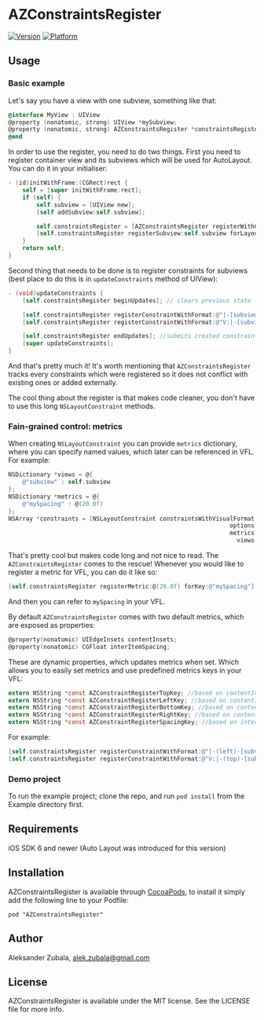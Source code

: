 # AZConstraintsRegister

[![Version](http://cocoapod-badges.herokuapp.com/v/AZConstraintsRegister/badge.png)](http://cocoadocs.org/docsets/AZConstraintsRegister)
[![Platform](http://cocoapod-badges.herokuapp.com/p/AZConstraintsRegister/badge.png)](http://cocoadocs.org/docsets/AZConstraintsRegister)

## Usage

### Basic example 

Let's say you have a view with one subview, something like that:

```objective-c
@interface MyView : UIView
@property (nonatomic, strong) UIView *mySubview;
@property (nonatomic, strong) AZConstraintsRegister *constraintsRegister;
@end
```
In order to use the register, you need to do two things. First you need to register container view and its subviews which will be used for AutoLayout. You can do it in your initialiser:

```objective-c
- (id)initWithFrame:(CGRect)rect {
	self = [super initWithFrame:rect];
	if (self) {		
		self.subview = [UIView new];
		[self addSubview:self.subview];

		self.constraintsRegister = [AZConstraintsRegister registerWithContainerView:self];		
		[self.constraintsRegister registerSubview:self.subview forLayoutKey:@"subview"];
	}
	return self;
}
```

Second thing that needs to be done is to register constraints for subviews (best place to do this is in `updateConstraints` method of UIView):

```objective-c
- (void)updateConstraints {
	[self.constraintsRegister beginUpdates]; // clears previous state

	[self.constraintsRegister registerConstraintWithFormat:@"|-[subview]-|"];
	[self.constraintsRegister registerConstraintWithFormat:@"V:|-[subview]-|"];

	[self.constraintsRegister endUpdates]; //submits created constraints to the view
	[super updateConstraints];
}
```
And that's pretty much it! It's worth mentioning that `AZConstraintsRegister` tracks every constraints which were registered so it does not conflict with existing ones or added externally.

The cool thing about the register is that makes code cleaner, you don't have to use this long `NSLayoutConstraint` methods. 

### Fain-grained control: metrics

When creating `NSLayoutConstraint` you can provide `metrics` dictionary, where you can specify named values, which later can be referenced in VFL. For example:

```objective-c
NSDictionary *views = @{
	@"subview" : self.subview
};
NSDictionary *metrics = @{
	@"mySpacing" : @(20.0f)
};
NSArray *constraints = [NSLayoutConstraint constraintsWithVisualFormat:@"|-(mySpacing)-[subview]-|" 
                                                               options:0 
                                                               metrics:metrics
                                                                 views:views];

```

That's pretty cool but makes code long and not nice to read. The `AZConstraintsRegister` comes to the rescue! Whenever you would like to register a metric for VFL, you can do it like so:

```objective-c
[self.constraintsRegister registerMetric:@(20.0f) forKey:@"mySpacing"];
```

And then you can refer to `mySpacing` in your VFL.

By default `AZConstraintsRegister` comes with two default metrics, which are exposed as properties:
```objective-c
@property(nonatomic) UIEdgeInsets contentInsets;
@property(nonatomic) CGFloat interItemSpacing;
```
These are dynamic properties, which updates metrics when set. Which allows you to easily set metrics and use predefined metrics keys in your VFL:

```objective-c
extern NSString *const AZConstraintRegisterTopKey; //based on contentInsets.top,
extern NSString *const AZConstraintRegisterLeftKey; //based on contentInsets.left,
extern NSString *const AZConstraintRegisterBottomKey; //based on contentInsets.bottom
extern NSString *const AZConstraintRegisterRightKey; //based on contentInsets.right
extern NSString *const AZConstraintRegisterSpacingKey; //based on interItemSpacing
```

For example:

```objective-c
[self.constraintsRegister registerConstraintWithFormat:@"|-(left)-[subview]-(right)-|"];
[self.constraintsRegister registerConstraintWithFormat:@"V:|-(top)-[subview]-(bottom)-|"];
```

### Demo project
To run the example project; clone the repo, and run `pod install` from the Example directory first.

## Requirements

iOS SDK 6 and newer (Auto Layout was introduced for this version)

## Installation

AZConstraintsRegister is available through [CocoaPods](http://cocoapods.org), to install
it simply add the following line to your Podfile:

    pod "AZConstraintsRegister"

## Author

Aleksander Zubala, alek.zubala@gmail.com

## License

AZConstraintsRegister is available under the MIT license. See the LICENSE file for more info.

